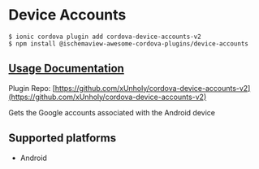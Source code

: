 # Device Accounts

```
$ ionic cordova plugin add cordova-device-accounts-v2
$ npm install @ischemaview-awesome-cordova-plugins/device-accounts
```

## [Usage Documentation](https://danielsogl.gitbook.io/awesome-cordova-plugins/plugins/device-accounts/)

Plugin Repo: [https://github.com/xUnholy/cordova-device-accounts-v2](https://github.com/xUnholy/cordova-device-accounts-v2)

Gets the Google accounts associated with the Android device

## Supported platforms

- Android
  


